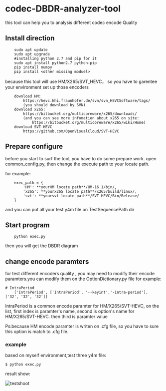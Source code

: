 codec-DBDR-analyzer-tool
====================================
this tool can help you to analysis different codec encode Quality 

## **Install direction**

        sudo apt update
        sudo apt upgrade
        #installing python 2.7 and pip for it
        sudo apt install python2.7 python-pip
        pip install numpy
        pip install <other missing moduel>

because this tool will use HM/X265/SVT_HEVC， so you have to garentee your environment set up those encoders
        
        download HM:
            https://hevc.hhi.fraunhofer.de/svn/svn_HEVCSoftware/tags/
            (you should download by SVN)
        download x265:
            https://bitbucket.org/multicoreware/x265/downloads/
            (and you can see more infomation about x265 on site:
                https://bitbucket.org/multicoreware/x265/wiki/Home)
        download SVT-HEVC
            https://github.com/OpenVisualCloud/SVT-HEVC

## **Prepare configure**
before you start to surf the tool, you have to do some prepare work.
open common_config.py, then change the execute path to your locate path.

for example:

        exec_path = {
            'HM': **yourHM locate path**/HM-16.1/bin/,
            'x265': **yourx265 locate path**/x265/build/linux/,
            'svt': **yoursvt locate path**/SVT-HEVC/Bin/Release/
        }
and you can put all your test y4m file on TestSequencePath dir

## **Start program**

        python exec.py


then you will get the DBDR diagram

## **change encode paramters**
for test different encoders quality , you may need to modify their encode paramters.you can modify them on the OptionDictionary.py file
 for example:       
        
    # IntraPeriod
        ['IntraPeriod', ['IntraPeriod', '--keyint','-intra-period'], ['32', '32', '32']]

IntraPeriod is a common encode paramter for HM/X265/SVT-HEVC, on the list, first index is paramter's name, second is option's name for  HM/X265/SVT-HEVC. then third is paramter value

Ps:because HM encode paramter is writen on .cfg file, so you have to sure this option is match to .cfg file.

### **example**

based on myself environment,test three y4m file:

	$ python exec.py
result show:

![testshoot](test.png)
